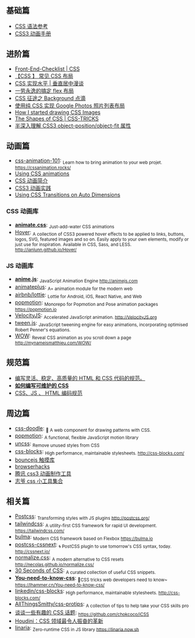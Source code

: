 ## 基础篇

* [CSS 语法参考](http://tympanus.net/codrops/css_reference)
* [CSS3 动画手册](http://isux.tencent.com/css3/index.html)

## 进阶篇

* [Front-End-Checklist | CSS](https://github.com/thedaviddias/Front-End-Checklist#css)
* [【CSS 】 常见 CSS 布局](http://cherryblog.site/common-CSS-layout.html#more)
* [CSS 实现水平 | 垂直居中漫谈](https://jeffjade.com/2015/11/14/2015-11-14-css-achieve-horizontal_vertical_center/)
* [一劳永逸的搞定 flex 布局](https://juejin.im/post/58e3a5a0a0bb9f0069fc16bb)
* [CSS 征途之 Background 点滴](https://jeffjade.com/2015/06/29/2015-06-29-css-background/)
* [使用纯 CSS 实现 Google Photos 照片列表布局](https://github.com/xieranmaya/blog/issues/4)
* [How I started drawing CSS Images](https://blog.prototypr.io/how-i-started-drawing-css-images-3fd878675c89)
* [The Shapes of CSS | CSS-TRICKS](https://css-tricks.com/examples/ShapesOfCSS/)
* [半深入理解 CSS3 object-position/object-fit 属性](https://www.zhangxinxu.com/wordpress/2015/03/css3-object-position-object-fit/)

## 动画篇

* [css-animation-101](https://github.com/cssanimation/css-animation-101): <sub>Learn how to bring animation to your web projet. https://cssanimation.rocks/</sub>
* [Using CSS animations](https://developer.mozilla.org/en-US/docs/Web/CSS/CSS_Animations/Using_CSS_animations)
* [CSS 动画简介](http://www.ruanyifeng.com/blog/2014/02/css_transition_and_animation.html)
* [CSS3 动画实践](https://aotu.io/notes/2016/01/04/css3-animation/index.html)
* [Using CSS Transitions on Auto Dimensions](https://css-tricks.com/using-css-transitions-auto-dimensions/)

### CSS 动画库

* [**animate.css**](https://daneden.github.io/animate.css): <sub>Just-add-water CSS animations</sub>
* [Hover](https://github.com/IanLunn/Hover): <sub>A collection of CSS3 powered hover effects to be applied to links, buttons, logos, SVG, featured images and so on. Easily apply to your own elements, modify or just use for inspiration. Available in CSS, Sass, and LESS. http://ianlunn.github.io/Hover/</sub>

### JS 动画库

* [**anime.js**](https://github.com/juliangarnier/anime): <sub>JavaScript Animation Engine http://animejs.com</sub>
* [animateplus](https://github.com/bendc/animateplus): <sub>A+ animation module for the modern web</sub>
* [airbnb/lottie](https://github.com/airbnb/lottie/): <sub>Lottie for Android, iOS, React Native, and Web</sub>
* [popmotion](https://github.com/Popmotion/popmotion): <sub>Monorepo for Popmotion and Pose animation packages https://popmotion.io</sub>
* [VelocityJS](https://github.com/julianshapiro/velocity): <sub>Accelerated JavaScript animation. http://VelocityJS.org</sub>
* [tween.js](https://github.com/tweenjs/tween.js): <sub>JavaScript tweening engine for easy animations, incorporating optimised Robert Penner's equations.</sub>
* [WOW](https://github.com/matthieua/WOW): <sub>Reveal CSS animation as you scroll down a page http://mynameismatthieu.com/WOW/</sub>

## 规范篇

* [编写灵活、稳定、高质量的 HTML 和 CSS 代码的规范。](http://codeguide.bootcss.com/)
* [**如何编写可维护的 CSS**](https://github.com/chadluo/CSS-Guidelines/blob/master/README.md)
* [CSS、JS 、 HTML 编码规范](https://guide.aotu.io/docs/css/code.html)

## 周边篇

* [css-doodle](https://github.com/css-doodle/css-doodle): <sub>🎨 A web component for drawing patterns with CSS. </sub>
* [popmotion](https://popmotion.io/): <sub>A functional, flexible JavaScript motion library</sub>
* [uncss](https://github.com/uncss/uncss): <sub>Remove unused styles from CSS</sub>
* [css-blocks](https://github.com/linkedin/css-blocks): <sub>High performance, maintainable stylesheets. http://css-blocks.com/</sub>
* [bouncejs 触摸库](http://bouncejs.com)
* [browserhacks](http://browserhacks.com)
* [腾讯 css3 动画制作工具](http://isux.tencent.com/css3/tools.html)
* [志爷 css 小工具集合](https://linxz.github.io/tianyizone)

## 相关篇

* [Postcss](https://github.com/postcss/postcss): <sub>Transforming styles with JS plugins http://postcss.org/</sub>
* [tailwindcss](https://github.com/tailwindcss/tailwindcss): <sub>A utility-first CSS framework for rapid UI development. https://tailwindcss.com/</sub>
* [bulma](https://github.com/jgthms/bulma): <sub>Modern CSS framework based on Flexbox https://bulma.io</sub>
* [postcss-cssnext](https://github.com/MoOx/postcss-cssnext): <sub>🌀 PostCSS plugin to use tomorrow's CSS syntax, today. http://cssnext.io/</sub>
* [normalize.css](https://github.com/necolas/normalize.css/): <sub>A modern alternative to CSS resets http://necolas.github.io/normalize.css/ </sub>
* [30 Seconds of CSS](https://github.com/atomiks/30-seconds-of-css): <sub>A curated collection of useful CSS snippets.</sub>
* [**You-need-to-know-css**](https://github.com/l-hammer/You-need-to-know-css): <sub>🖖CSS tricks web developers need to know~ https://lhammer.cn/You-need-to-know-css/</sub>
* [linkedin/css-blocks](https://github.com/linkedin/css-blocks): <sub>High performance, maintainable stylesheets. http://css-blocks.com/</sub>
* [AllThingsSmitty/css-protips](https://github.com/AllThingsSmitty/css-protips): <sub>A collection of tips to help take your CSS skills pro</sub>
* [谈谈一些有趣的 CSS 话题](https://github.com/chokcoco/iCSS): <sub>https://github.com/chokcoco/iCSS</sub>
* [Houdini：CSS 领域最令人振奋的革新](https://zhuanlan.zhihu.com/p/20939640)
* [linaria](https://github.com/callstack/linaria): <sub>Zero-runtime CSS in JS library https://linaria.now.sh</sub>
